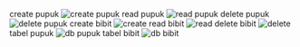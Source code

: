 create pupuk
![create pupuk](https://github.com/user-attachments/assets/0fba0dde-4664-4e2f-a618-fd660b425a2f)
read pupuk
![read pupuk](https://github.com/user-attachments/assets/1e31e15e-badf-4d4a-9684-85290417ef04)
delete pupuk
![delete pupuk](https://github.com/user-attachments/assets/0981c58d-a954-4a29-85af-7e0023de3e54)
create bibit
![create](https://github.com/user-attachments/assets/10707aa7-9eb1-456c-b3f0-2242fc4cc3f8)
read bibit
![read ](https://github.com/user-attachments/assets/208e3799-d44e-43cd-b8f9-2a3d26651d55)
delete bibit
![delete](https://github.com/user-attachments/assets/1760b8fe-4713-4ecb-8012-08a46e2658ae)
tabel pupuk
![db pupuk](https://github.com/user-attachments/assets/7bc008e4-eeb5-43f3-a367-1e433cd64277)
tabel bibit
![db bibit](https://github.com/user-attachments/assets/79ff537e-70a3-4da7-83b4-4240dc9df7f9)

